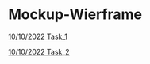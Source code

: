 # Mockup-Wierframe
[10/10/2022 Task_1](https://miro.com/app/board/uXjVPPXOxgg=/)

[10/10/2022 Task_2](https://miro.com/app/board/uXjVPOiVb0A=/)
